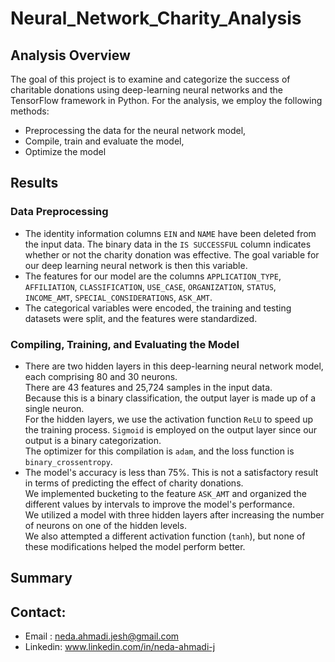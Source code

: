 # Neural_Network_Charity_Analysis
## Analysis Overview
The goal of this project is to examine and categorize the success of charitable donations using deep-learning neural networks and the TensorFlow framework in Python.
For the analysis, we employ the following methods:
- Preprocessing the data for the neural network model,
- Compile, train and evaluate the model,
- Optimize the model
## Results
### Data Preprocessing
- The identity information columns `EIN` and `NAME` have been deleted from the input data.
The binary data in the `IS SUCCESSFUL` column indicates whether or not the charity donation was effective. The goal variable for our deep learning neural network is then this variable.
- The features for our model are the columns `APPLICATION_TYPE`, `AFFILIATION`, `CLASSIFICATION`, `USE_CASE`, `ORGANIZATION`, `STATUS`, `INCOME_AMT`, `SPECIAL_CONSIDERATIONS`, `ASK_AMT`.
- The categorical variables were encoded, the training and testing datasets were split, and the features were standardized.
### Compiling, Training, and Evaluating the Model
- There are two hidden layers in this deep-learning neural network model, each comprising 80 and 30 neurons.\
There are 43 features and 25,724 samples in the input data.\
Because this is a binary classification, the output layer is made up of a single neuron.\
For the hidden layers, we use the activation function `ReLU` to speed up the training process. `Sigmoid` is employed on the output layer since our output is a binary categorization.\
The optimizer for this compilation is `adam`, and the loss function is `binary_crossentropy`.
- The model's accuracy is less than 75%. This is not a satisfactory result in terms of predicting the effect of charity donations.\
We implemented bucketing to the feature `ASK_AMT` and organized the different values by intervals to improve the model's performance.\
We utilized a model with three hidden layers after increasing the number of neurons on one of the hidden levels.\
We also attempted a different activation function (`tanh`), but none of these modifications helped the model perform better.
## Summary

## Contact:
- Email : [neda.ahmadi.jesh@gmail.com](mailto:neda.ahmadi.jesh@gmail.com?subject=[GitHub]%20Source%20Han%20Sans)
- Linkedin: www.linkedin.com/in/neda-ahmadi-j
